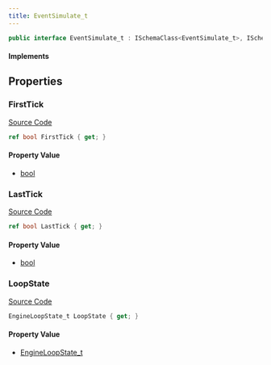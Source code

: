 ```yaml
---
title: EventSimulate_t
---
```


```csharp
public interface EventSimulate_t : ISchemaClass<EventSimulate_t>, ISchemaField, ISchemaClass, INativeHandle
```

#### Implements

## Properties

### FirstTick

[Source Code](https://github.com/swiftly-solution/swiftlys2/blob/main/managed/src/SwiftlyS2.Generated/Schemas/Interfaces/EventSimulate_t.cs#L19)

```csharp
ref bool FirstTick { get; }
```

#### Property Value

- [bool](https://learn.microsoft.com/dotnet/api/system.boolean)

### LastTick

[Source Code](https://github.com/swiftly-solution/swiftlys2/blob/main/managed/src/SwiftlyS2.Generated/Schemas/Interfaces/EventSimulate_t.cs#L21)

```csharp
ref bool LastTick { get; }
```

#### Property Value

- [bool](https://learn.microsoft.com/dotnet/api/system.boolean)

### LoopState

[Source Code](https://github.com/swiftly-solution/swiftlys2/blob/main/managed/src/SwiftlyS2.Generated/Schemas/Interfaces/EventSimulate_t.cs#L17)

```csharp
EngineLoopState_t LoopState { get; }
```

#### Property Value

- [EngineLoopState_t](/docs/api/shared/schemadefinitions/engineloopstate_t)

